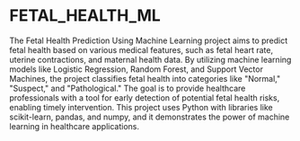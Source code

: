 # FETAL_HEALTH_ML
The Fetal Health Prediction Using Machine Learning project aims to predict fetal health based on various medical features, such as fetal heart rate, uterine contractions, and maternal health data. By utilizing machine learning models like Logistic Regression, Random Forest, and Support Vector Machines, the project classifies fetal health into categories like "Normal," "Suspect," and "Pathological." The goal is to provide healthcare professionals with a tool for early detection of potential fetal health risks, enabling timely intervention. This project uses Python with libraries like scikit-learn, pandas, and numpy, and it demonstrates the power of machine learning in healthcare applications.
